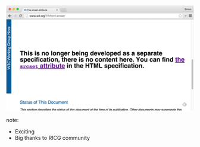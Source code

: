 ![The srcset attribute page on w3c.org](images/old-spec.png)

note:

- Exciting
- Big thanks to RICG community
